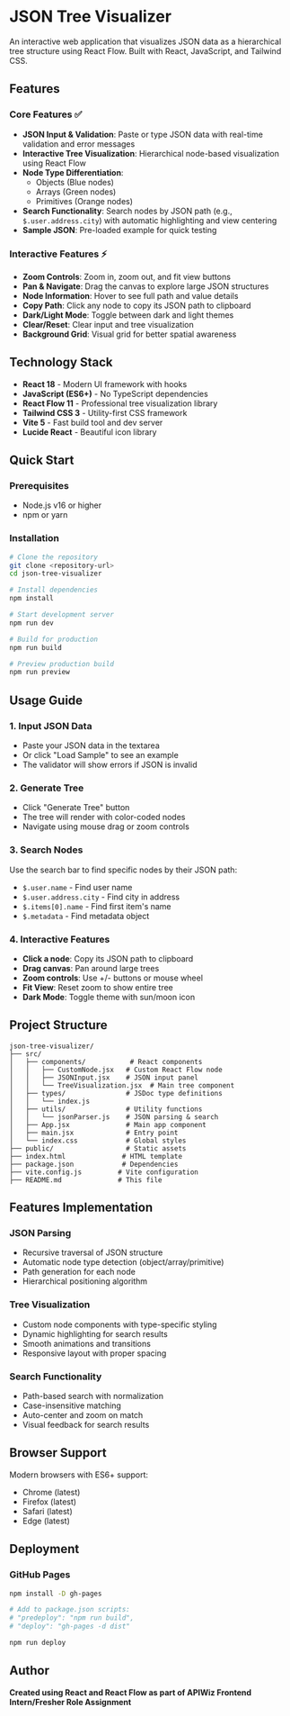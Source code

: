 # JSON Tree Visualizer

An interactive web application that visualizes JSON data as a hierarchical tree structure using React Flow. Built with React, JavaScript, and Tailwind CSS.

## Features

### Core Features ✅
- **JSON Input & Validation**: Paste or type JSON data with real-time validation and error messages
- **Interactive Tree Visualization**: Hierarchical node-based visualization using React Flow
- **Node Type Differentiation**:
  - Objects (Blue nodes)
  - Arrays (Green nodes)
  - Primitives (Orange nodes)
- **Search Functionality**: Search nodes by JSON path (e.g., `$.user.address.city`) with automatic highlighting and view centering
- **Sample JSON**: Pre-loaded example for quick testing

### Interactive Features ⚡
- **Zoom Controls**: Zoom in, zoom out, and fit view buttons
- **Pan & Navigate**: Drag the canvas to explore large JSON structures
- **Node Information**: Hover to see full path and value details
- **Copy Path**: Click any node to copy its JSON path to clipboard
- **Dark/Light Mode**: Toggle between dark and light themes
- **Clear/Reset**: Clear input and tree visualization
- **Background Grid**: Visual grid for better spatial awareness

## Technology Stack

- **React 18** - Modern UI framework with hooks
- **JavaScript (ES6+)** - No TypeScript dependencies
- **React Flow 11** - Professional tree visualization library
- **Tailwind CSS 3** - Utility-first CSS framework
- **Vite 5** - Fast build tool and dev server
- **Lucide React** - Beautiful icon library

## Quick Start

### Prerequisites
- Node.js v16 or higher
- npm or yarn

### Installation

```bash
# Clone the repository
git clone <repository-url>
cd json-tree-visualizer

# Install dependencies
npm install

# Start development server
npm run dev

# Build for production
npm run build

# Preview production build
npm run preview
```

## Usage Guide

### 1. Input JSON Data
- Paste your JSON data in the textarea
- Or click "Load Sample" to see an example
- The validator will show errors if JSON is invalid

### 2. Generate Tree
- Click "Generate Tree" button
- The tree will render with color-coded nodes
- Navigate using mouse drag or zoom controls

### 3. Search Nodes
Use the search bar to find specific nodes by their JSON path:
- `$.user.name` - Find user name
- `$.user.address.city` - Find city in address
- `$.items[0].name` - Find first item's name
- `$.metadata` - Find metadata object

### 4. Interactive Features
- **Click a node**: Copy its JSON path to clipboard
- **Drag canvas**: Pan around large trees
- **Zoom controls**: Use +/- buttons or mouse wheel
- **Fit View**: Reset zoom to show entire tree
- **Dark Mode**: Toggle theme with sun/moon icon

## Project Structure

```
json-tree-visualizer/
├── src/
│   ├── components/           # React components
│   │   ├── CustomNode.jsx   # Custom React Flow node
│   │   ├── JSONInput.jsx    # JSON input panel
│   │   └── TreeVisualization.jsx  # Main tree component
│   ├── types/               # JSDoc type definitions
│   │   └── index.js
│   ├── utils/               # Utility functions
│   │   └── jsonParser.js    # JSON parsing & search
│   ├── App.jsx              # Main app component
│   ├── main.jsx             # Entry point
│   └── index.css            # Global styles
├── public/                  # Static assets
├── index.html              # HTML template
├── package.json            # Dependencies
├── vite.config.js         # Vite configuration
├── README.md              # This file
```

## Features Implementation

### JSON Parsing
- Recursive traversal of JSON structure
- Automatic node type detection (object/array/primitive)
- Path generation for each node
- Hierarchical positioning algorithm

### Tree Visualization
- Custom node components with type-specific styling
- Dynamic highlighting for search results
- Smooth animations and transitions
- Responsive layout with proper spacing

### Search Functionality
- Path-based search with normalization
- Case-insensitive matching
- Auto-center and zoom on match
- Visual feedback for search results

## Browser Support

Modern browsers with ES6+ support:
- Chrome (latest)
- Firefox (latest)
- Safari (latest)
- Edge (latest)

## Deployment

### GitHub Pages
```bash
npm install -D gh-pages

# Add to package.json scripts:
# "predeploy": "npm run build",
# "deploy": "gh-pages -d dist"

npm run deploy
```

## Author

**Created using React and React Flow as part of APIWiz Frontend Intern/Fresher Role Assignment**